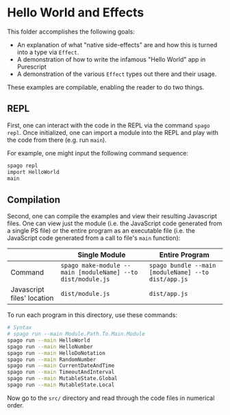# Hello World and Effects

This folder accomplishes the following goals:
- An explanation of what "native side-effects" are and how this is turned into a type via `Effect`.
- A demonstration of how to write the infamous "Hello World" app in Purescript
- A demonstration of the various `Effect` types out there and their usage.

These examples are compilable, enabling the reader to do two things.

## REPL

First, one can interact with the code in the REPL via the command `spago repl`. Once initialized, one can import a module into the REPL and play with the code from there (e.g. run `main`).

For example, one might input the following command sequence:
```bash
spago repl
import HelloWorld
main
```

## Compilation

Second, one can compile the examples and view their resulting Javascript files. One can view just the module (i.e. the JavaScript code generated from a single PS file) or the entire program as an executable file (i.e. the JavaScript code generated from a call to file's `main` function):

| | Single Module | Entire Program |
| - | - | - |
| Command | `spago make-module --main [moduleName] --to dist/module.js` | `spago bundle --main [moduleName] --to dist/app.js`
| Javascript files' location | `dist/module.js` | `dist/app.js` |

To run each program in this directory, use these commands:
```bash
# Syntax
# spago run --main Module.Path.To.Main.Module
spago run --main HelloWorld
spago run --main HelloNumber
spago run --main HelloDoNotation
spago run --main RandomNumber
spago run --main CurrentDateAndTime
spago run --main TimeoutAndInterval
spago run --main MutableState.Global
spago run --main MutableState.Local
```

Now go to the `src/` directory and read through the code files in numerical order.

